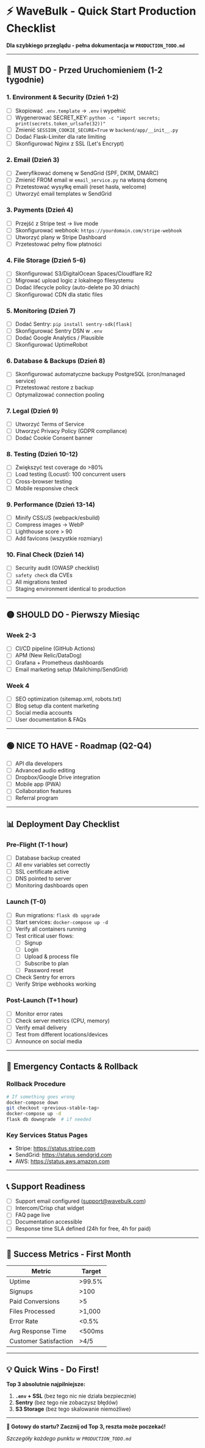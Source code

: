 # ⚡ WaveBulk - Quick Start Production Checklist

**Dla szybkiego przeglądu - pełna dokumentacja w `PRODUCTION_TODO.md`**

---

## 🔴 MUST DO - Przed Uruchomieniem (1-2 tygodnie)

### 1. Environment & Security (Dzień 1-2)
- [ ] Skopiować `.env.template` → `.env` i wypełnić
- [ ] Wygenerować SECRET_KEY: `python -c "import secrets; print(secrets.token_urlsafe(32))"`
- [ ] Zmienić `SESSION_COOKIE_SECURE=True` w `backend/app/__init__.py`
- [ ] Dodać Flask-Limiter dla rate limiting
- [ ] Skonfigurować Nginx z SSL (Let's Encrypt)

### 2. Email (Dzień 3)
- [ ] Zweryfikować domenę w SendGrid (SPF, DKIM, DMARC)
- [ ] Zmienić FROM email w `email_service.py` na własną domenę
- [ ] Przetestować wysyłkę emaili (reset hasła, welcome)
- [ ] Utworzyć email templates w SendGrid

### 3. Payments (Dzień 4)
- [ ] Przejść z Stripe test → live mode
- [ ] Skonfigurować webhook: `https://yourdomain.com/stripe-webhook`
- [ ] Utworzyć plany w Stripe Dashboard
- [ ] Przetestować pełny flow płatności

### 4. File Storage (Dzień 5-6)
- [ ] Skonfigurować S3/DigitalOcean Spaces/Cloudflare R2
- [ ] Migrować upload logic z lokalnego filesystemu
- [ ] Dodać lifecycle policy (auto-delete po 30 dniach)
- [ ] Skonfigurować CDN dla static files

### 5. Monitoring (Dzień 7)
- [ ] Dodać Sentry: `pip install sentry-sdk[flask]`
- [ ] Skonfigurować Sentry DSN w `.env`
- [ ] Dodać Google Analytics / Plausible
- [ ] Skonfigurować UptimeRobot

### 6. Database & Backups (Dzień 8)
- [ ] Skonfigurować automatyczne backupy PostgreSQL (cron/managed service)
- [ ] Przetestować restore z backup
- [ ] Optymalizować connection pooling

### 7. Legal (Dzień 9)
- [ ] Utworzyć Terms of Service
- [ ] Utworzyć Privacy Policy (GDPR compliance)
- [ ] Dodać Cookie Consent banner

### 8. Testing (Dzień 10-12)
- [ ] Zwiększyć test coverage do >80%
- [ ] Load testing (Locust): 100 concurrent users
- [ ] Cross-browser testing
- [ ] Mobile responsive check

### 9. Performance (Dzień 13-14)
- [ ] Minify CSS/JS (webpack/esbuild)
- [ ] Compress images → WebP
- [ ] Lighthouse score > 90
- [ ] Add favicons (wszystkie rozmiary)

### 10. Final Check (Dzień 14)
- [ ] Security audit (OWASP checklist)
- [ ] `safety check` dla CVEs
- [ ] All migrations tested
- [ ] Staging environment identical to production

---

## 🟡 SHOULD DO - Pierwszy Miesiąc

### Week 2-3
- [ ] CI/CD pipeline (GitHub Actions)
- [ ] APM (New Relic/DataDog)
- [ ] Grafana + Prometheus dashboards
- [ ] Email marketing setup (Mailchimp/SendGrid)

### Week 4
- [ ] SEO optimization (sitemap.xml, robots.txt)
- [ ] Blog setup dla content marketing
- [ ] Social media accounts
- [ ] User documentation & FAQs

---

## 🟢 NICE TO HAVE - Roadmap (Q2-Q4)

- [ ] API dla developers
- [ ] Advanced audio editing
- [ ] Dropbox/Google Drive integration
- [ ] Mobile app (PWA)
- [ ] Collaboration features
- [ ] Referral program

---

## 📊 Deployment Day Checklist

### Pre-Flight (T-1 hour)
- [ ] Database backup created
- [ ] All env variables set correctly
- [ ] SSL certificate active
- [ ] DNS pointed to server
- [ ] Monitoring dashboards open

### Launch (T-0)
- [ ] Run migrations: `flask db upgrade`
- [ ] Start services: `docker-compose up -d`
- [ ] Verify all containers running
- [ ] Test critical user flows:
  - [ ] Signup
  - [ ] Login
  - [ ] Upload & process file
  - [ ] Subscribe to plan
  - [ ] Password reset
- [ ] Check Sentry for errors
- [ ] Verify Stripe webhooks working

### Post-Launch (T+1 hour)
- [ ] Monitor error rates
- [ ] Check server metrics (CPU, memory)
- [ ] Verify email delivery
- [ ] Test from different locations/devices
- [ ] Announce on social media

---

## 🚨 Emergency Contacts & Rollback

### Rollback Procedure
```bash
# If something goes wrong
docker-compose down
git checkout <previous-stable-tag>
docker-compose up -d
flask db downgrade  # if needed
```

### Key Services Status Pages
- Stripe: https://status.stripe.com
- SendGrid: https://status.sendgrid.com
- AWS: https://status.aws.amazon.com

---

## 📞 Support Readiness

- [ ] Support email configured (support@wavebulk.com)
- [ ] Intercom/Crisp chat widget
- [ ] FAQ page live
- [ ] Documentation accessible
- [ ] Response time SLA defined (24h for free, 4h for paid)

---

## 🎯 Success Metrics - First Month

| Metric | Target |
|--------|--------|
| Uptime | >99.5% |
| Signups | >100 |
| Paid Conversions | >5 |
| Files Processed | >1,000 |
| Error Rate | <0.5% |
| Avg Response Time | <500ms |
| Customer Satisfaction | >4/5 |

---

## 💡 Quick Wins - Do First!

**Top 3 absolutnie najpilniejsze:**

1. **`.env` + SSL** (bez tego nic nie działa bezpiecznie)
2. **Sentry** (bez tego nie zobaczysz błędów)
3. **S3 Storage** (bez tego skalowanie niemożliwe)

---

**🚀 Gotowy do startu? Zacznij od Top 3, reszta może poczekać!**

*Szczegóły każdego punktu w `PRODUCTION_TODO.md`*

